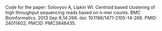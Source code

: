 Code for the paper: Solovyov A, Lipkin WI. Centroid based clustering of high throughput sequencing reads based on n-mer counts. BMC Bioinformatics. 2013 Sep 8;14:268. doi: 10.1186/1471-2105-14-268. PMID: 24011402; PMCID: PMC3848435.

